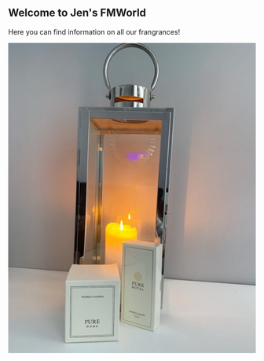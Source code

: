 ## Welcome to Jen's FMWorld

Here you can find information on all our frangrances!

![Image of Candle](/images/CandleFM.jpg)
